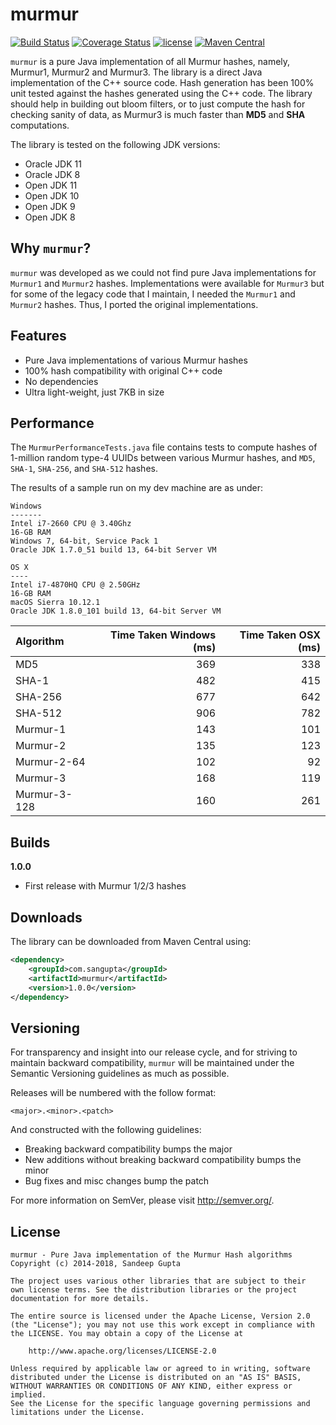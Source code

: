 # murmur

[![Build Status](https://img.shields.io/travis/sangupta/murmur.svg)](https://travis-ci.org/sangupta/murmur)
[![Coverage Status](https://img.shields.io/coveralls/sangupta/murmur.svg)](https://coveralls.io/github/sangupta/murmur?branch=master)
[![license](https://img.shields.io/github/license/sangupta/murmur.svg)](https://opensource.org/licenses/Apache-2.0)
[![Maven Central](https://img.shields.io/maven-central/v/com.sangupta/murmur.svg)](https://maven-badges.herokuapp.com/maven-central/com.sangupta/murmur)

`murmur` is a pure Java implementation of all Murmur hashes, namely, Murmur1, Murmur2 and Murmur3.
The library is a direct Java implementation of the C++ source code. Hash generation has been 100%
unit tested against the hashes generated using the C++ code. The library should help in building 
out bloom filters, or to just compute the hash for checking sanity of data, as Murmur3 is much faster
than **MD5** and **SHA** computations.

The library is tested on the following JDK versions:

* Oracle JDK 11
* Oracle JDK 8
* Open JDK 11
* Open JDK 10
* Open JDK 9
* Open JDK 8

## Why `murmur`?

`murmur` was developed as we could not find pure Java implementations for `Murmur1` and `Murmur2` hashes.
Implementations were available for `Murmur3` but for some of the legacy code that I maintain, I needed
the `Murmur1` and `Murmur2` hashes. Thus, I ported the original implementations.

## Features

* Pure Java implementations of various Murmur hashes
* 100% hash compatibility with original C++ code
* No dependencies
* Ultra light-weight, just 7KB in size

## Performance

The `MurmurPerformanceTests.java` file contains tests to compute hashes of 1-million random type-4 UUIDs
between various Murmur hashes, and `MD5`, `SHA-1`, `SHA-256`, and `SHA-512` hashes. 

The results of a sample run on my dev machine are as under:

```
Windows
-------
Intel i7-2660 CPU @ 3.40Ghz
16-GB RAM
Windows 7, 64-bit, Service Pack 1
Oracle JDK 1.7.0_51 build 13, 64-bit Server VM

OS X
----
Intel i7-4870HQ CPU @ 2.50GHz
16-GB RAM
macOS Sierra 10.12.1
Oracle JDK 1.8.0_101 build 13, 64-bit Server VM
```

| Algorithm    | Time Taken Windows (ms) | Time Taken OSX (ms) |
| :----------- | ----------------------: | ------------------: |
| MD5          | 369                     | 338                 |
| SHA-1        | 482                     | 415                 |
| SHA-256      | 677                     | 642                 |
| SHA-512      | 906                     | 782                 |
| Murmur-1     | 143                     | 101                 |
| Murmur-2     | 135                     | 123                 |
| Murmur-2-64  | 102                     |  92                 |
| Murmur-3     | 168                     | 119                 |
| Murmur-3-128 | 160                     | 261                 |

## Builds

**1.0.0**

* First release with Murmur 1/2/3 hashes

## Downloads

The library can be downloaded from Maven Central using:

```xml
<dependency>
    <groupId>com.sangupta</groupId>
    <artifactId>murmur</artifactId>
    <version>1.0.0</version>
</dependency>
```

## Versioning

For transparency and insight into our release cycle, and for striving to maintain backward compatibility, 
`murmur` will be maintained under the Semantic Versioning guidelines as much as possible.

Releases will be numbered with the follow format:

`<major>.<minor>.<patch>`

And constructed with the following guidelines:

* Breaking backward compatibility bumps the major
* New additions without breaking backward compatibility bumps the minor
* Bug fixes and misc changes bump the patch

For more information on SemVer, please visit http://semver.org/.

## License

```
murmur - Pure Java implementation of the Murmur Hash algorithms
Copyright (c) 2014-2018, Sandeep Gupta

The project uses various other libraries that are subject to their
own license terms. See the distribution libraries or the project
documentation for more details.

The entire source is licensed under the Apache License, Version 2.0 
(the "License"); you may not use this work except in compliance with
the LICENSE. You may obtain a copy of the License at

	http://www.apache.org/licenses/LICENSE-2.0

Unless required by applicable law or agreed to in writing, software
distributed under the License is distributed on an "AS IS" BASIS,
WITHOUT WARRANTIES OR CONDITIONS OF ANY KIND, either express or implied.
See the License for the specific language governing permissions and
limitations under the License.
```

